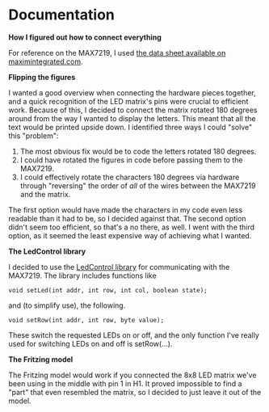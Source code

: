 Documentation
=====

**How I figured out how to connect everything**

For reference on the MAX7219, I used [the data sheet available on maximintegrated.com][0].

**Flipping the figures**

I wanted a good overview when connecting the hardware pieces together, and a quick recognition of the LED matrix's pins were crucial to efficient work. Because of this, I decided to connect the matrix rotated 180 degrees around from the way I wanted to display the letters. This meant that all the text would be printed upside down. I identified three ways I could "solve" this "problem":

1. The most obvious fix would be to code the letters rotated 180 degrees.
2. I could have rotated the figures in code before passing them to the MAX7219.
3. I could effectively rotate the characters 180 degrees via hardware through "reversing" the order of *all* of the wires between the MAX7219 and the matrix.

The first option would have made the characters in my code even less readable than it had to be, so I decided against that. The second option didn't seem too efficient, so that's a no there, as well. I went with the third option, as it seemed the least expensive way of achieving what I wanted.

**The LedControl library**

I decided to use the [LedControl library][1] for communicating with the MAX7219. The library includes functions like

    void setLed(int addr, int row, int col, boolean state);
    
and (to simplify use), the following.

    void setRow(int addr, int row, byte value);

These switch the requested LEDs on or off, and the only function I've really used for switching LEDs on and off is setRow(...).


**The Fritzing model**

The Fritzing model would work if you connected the 8x8 LED matrix we've been using in the middle with pin 1 in H1. It proved impossible to find a "part" that even resembled the matrix, so I decided to just leave it out of the model.

   [0]: http://datasheets.maximintegrated.com/en/ds/MAX7219-MAX7221.pdf "MAX7219 data sheet"
   [1]: http://playground.arduino.cc/Main/LedControl "LedControl library on playground.arduino.cc"
